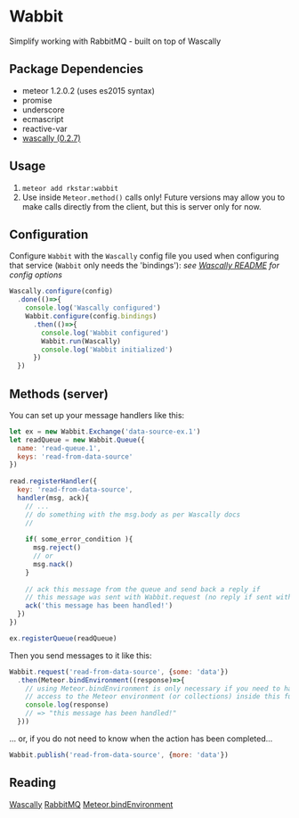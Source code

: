 Wabbit
===============

Simplify working with RabbitMQ - built on top of Wascally

## Package Dependencies
* meteor 1.2.0.2 (uses es2015 syntax)
* promise
* underscore
* ecmascript
* reactive-var
* [wascally (0.2.7)](https://github.com/LeanKit-Labs/wascally)

## Usage
1. `meteor add rkstar:wabbit`
2. Use inside `Meteor.method()` calls only! Future versions may allow you to make calls directly from the client, but this is server only for now.

## Configuration
Configure `Wabbit` with the `Wascally` config file you used when configuring that service (`Wabbit` only needs the 'bindings'):
*see [Wascally README](https://github.com/LeanKit-Labs/wascally) for config options*
```javascript
Wascally.configure(config)
  .done(()=>{
    console.log('Wascally configured')
    Wabbit.configure(config.bindings)
      .then(()=>{
        console.log('Wabbit configured')
        Wabbit.run(Wascally)
        console.log('Wabbit initialized')
      })
  })
```

## Methods (server)
You can set up your message handlers like this:
```javascript
let ex = new Wabbit.Exchange('data-source-ex.1')
let readQueue = new Wabbit.Queue({
  name: 'read-queue.1',
  keys: 'read-from-data-source'
})
  
read.registerHandler({
  key: 'read-from-data-source',
  handler(msg, ack){
    // ...
    // do something with the msg.body as per Wascally docs
    //
    
    if( some_error_condition ){
      msg.reject()
      // or
      msg.nack()
    }
    
    // ack this message from the queue and send back a reply if
    // this message was sent with Wabbit.request (no reply if sent with Wabbit.publish)
    ack('this message has been handled!')
  })
})

ex.registerQueue(readQueue)
```

Then you send messages to it like this:
```javascript
Wabbit.request('read-from-data-source', {some: 'data'})
  .then(Meteor.bindEnvironment((response)=>{
    // using Meteor.bindEnvironment is only necessary if you need to have
    // access to the Meteor environment (or collections) inside this function
    console.log(response)
    // => "this message has been handled!"
  }))
```
... or, if you do not need to know when the action has been completed...
```javascript
Wabbit.publish('read-from-data-source', {more: 'data'})
```

## Reading
[Wascally](https://github.com/LeanKit-Labs/wascally)
[RabbitMQ](https://www.rabbitmq.com/)
[Meteor.bindEnvironment](https://www.eventedmind.com/feed/meteor-what-is-meteor-bindenvironment)